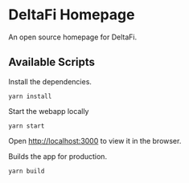 # DeltaFi Homepage

An open source homepage for DeltaFi.

## Available Scripts

Install the dependencies.
```
yarn install
```

Start the webapp locally
```
yarn start
```
Open [http://localhost:3000](http://localhost:3000) to view it in the browser.

Builds the app for production.
```
yarn build
```

